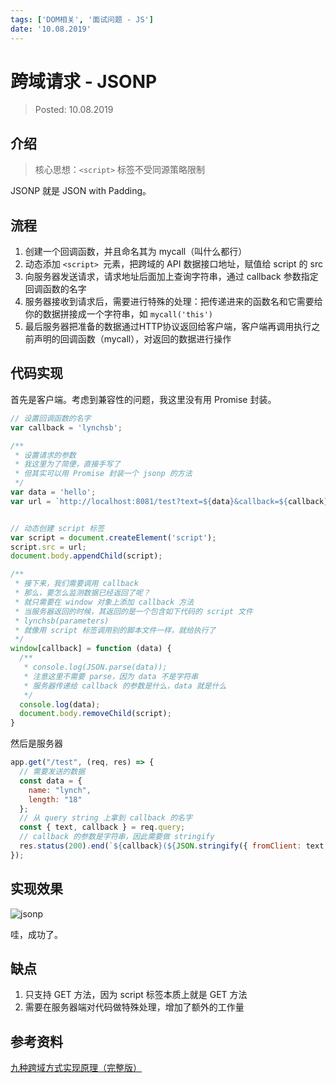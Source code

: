 ```yaml
---
tags: ['DOM相关', '面试问题 - JS']
date: '10.08.2019'
---
```


# 跨域请求 - JSONP

> Posted: 10.08.2019

<Tag />

## 介绍

> 核心思想：`<script>` 标签不受同源策略限制

JSONP 就是 JSON with Padding。

## 流程

1. 创建一个回调函数，并且命名其为 mycall（叫什么都行）
2. 动态添加 `<script> `元素，把跨域的 API 数据接口地址，赋值给 script 的 src
3. 向服务器发送请求，请求地址后面加上查询字符串，通过 callback 参数指定回调函数的名字
4. 服务器接收到请求后，需要进行特殊的处理：把传递进来的函数名和它需要给你的数据拼接成一个字符串，如 `mycall('this')`
5. 最后服务器把准备的数据通过HTTP协议返回给客户端，客户端再调用执行之前声明的回调函数（mycall），对返回的数据进行操作

## 代码实现

首先是客户端。考虑到兼容性的问题，我这里没有用 Promise 封装。

```javascript
// 设置回调函数的名字
var callback = 'lynchsb';

/**
 * 设置请求的参数
 * 我这里为了简便，直接手写了
 * 但其实可以用 Promise 封装一个 jsonp 的方法
 */
var data = 'hello';
var url = `http://localhost:8081/test?text=${data}&callback=${callback}`;


// 动态创建 script 标签
var script = document.createElement('script');
script.src = url;
document.body.appendChild(script);

/**
 * 接下来，我们需要调用 callback
 * 那么，要怎么监测数据已经返回了呢？
 * 就只需要在 window 对象上添加 callback 方法
 * 当服务器返回的时候，其返回的是一个包含如下代码的 script 文件
 * lynchsb(parameters)
 * 就像用 script 标签调用别的脚本文件一样，就给执行了
 */
window[callback] = function (data) {
  /**
   * console.log(JSON.parse(data));
   * 注意这里不需要 parse，因为 data 不是字符串
   * 服务器传递给 callback 的参数是什么，data 就是什么
   */
  console.log(data);
  document.body.removeChild(script);
}
```

然后是服务器

```javascript
app.get("/test", (req, res) => {
  // 需要发送的数据
  const data = {
    name: "lynch",
    length: "18"
  };
  // 从 query string 上拿到 callback 的名字
  const { text, callback } = req.query;
  // callback 的参数是字符串，因此需要做 stringify
  res.status(200).end(`${callback}(${JSON.stringify({ fromClient: text, ...data })})`);
});
```

## 实现效果

![jsonp](/jsonp.png)

哇，成功了。


## 缺点

1. 只支持 GET 方法，因为 script 标签本质上就是 GET 方法
2. 需要在服务器端对代码做特殊处理，增加了额外的工作量


## 参考资料

[九种跨域方式实现原理（完整版）](https://juejin.im/post/5c23993de51d457b8c1f4ee1)

<Disqus />